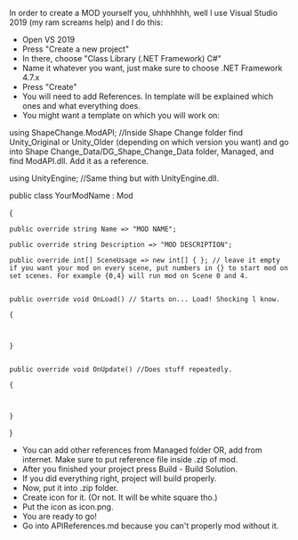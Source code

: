 In order to create a MOD yourself you, uhhhhhhh, well l use Visual Studio 2019 (my ram screams help) and l do this:

 - Open VS 2019
 - Press "Create a new project"
 - In there, choose "Class Library (.NET Framework) C#"
 - Name it whatever you want, just make sure to choose .NET Framework 4.7.x
 - Press "Create"
 - You will need to add References. In template will be explained which ones and what everything does.
 - You might want a template on which you will work on:

using ShapeChange.ModAPI; //Inside Shape Change folder find Unity_Original or Unity_Older (depending on which version you want) and go into Shape Change_Data/DG_Shape_Change_Data folder, Managed, and find ModAPI.dll. Add it as a reference.

using UnityEngine; //Same thing but with UnityEngine.dll.

public class YourModName : Mod

{

    public override string Name => "MOD NAME";
    
    public override string Description => "MOD DESCRIPTION";
    
    public override int[] SceneUsage => new int[] { }; // leave it empty if you want your mod on every scene, put numbers in {} to start mod on set scenes. For example {0,4} will run mod on Scene 0 and 4.
   
    
    public override void OnLoad() // Starts on... Load! Shocking l know.
    
    {

        
    
    }

    
    public override void OnUpdate() //Does stuff repeatedly.
    
    {


   
    }
    
}
 - You can add other references from Managed folder OR, add from internet. Make sure to put reference file inside .zip of mod.
 - After you finished your project press Build - Build Solution.
 - If you did everything right, project will build properly.
 - Now, put it into .zip folder.
 - Create icon for it. (Or not. It will be white square tho.)
 - Put the icon as icon.png.
 - You are ready to go!
 - Go into APIReferences.md because you can't properly mod without it. 
